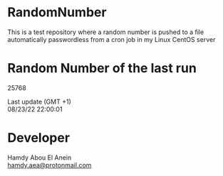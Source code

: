 # RandomNumber    
This is a test repository where a random number is pushed to a file automatically passwordless from a cron job in my Linux CentOS server    
# Random Number of the last run   
25768
      
Last update (GMT +1)    
08/23/22 22:00:01
# Developer    
Hamdy Abou El Anein   
hamdy.aea@protonmail.com
